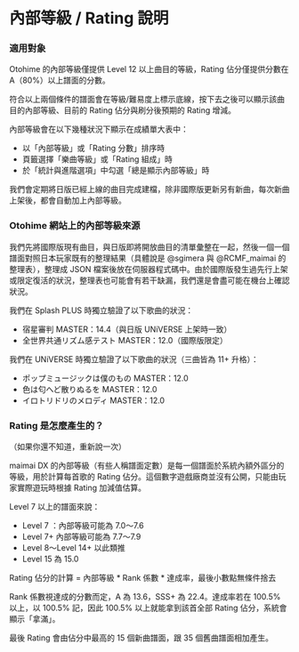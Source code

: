 # 內部等級  / Rating 說明

### 適用對象

Otohime 的內部等級僅提供 Level 12 以上曲目的等級，Rating 佔分僅提供分數在 A（80%）以上譜面的分數。

符合以上兩個條件的譜面會在等級/難易度上標示底線，按下去之後可以顯示該曲目的內部等級、目前的 Rating 佔分與刷分後預期的 Rating 增減。

內部等級會在以下幾種狀況下顯示在成績單大表中：

* 以「內部等級」或「Rating 分數」排序時
* 頁籤選擇「樂曲等級」或「Rating 組成」時
* 於「統計與進階選項」中勾選「總是顯示內部等級」時

我們會定期將日版已經上線的曲目完成建檔，除非國際版更新另有新曲，每次新曲上架後，都會自動加上內部等級。

### Otohime 網站上的內部等級來源

我們先將國際版現有曲目，與日版即將開放曲目的清單彙整在一起，然後一個一個譜面對照日本玩家既有的整理結果（具體說是 @sgimera 與 @RCMF\_maimai 的整理表），整理成 JSON 檔案後放在伺服器程式碼中。由於國際版發生過先行上架或限定復活的狀況，整理表也可能會有若干缺漏，我們還是會盡可能在機台上確認狀況。

我們在 Splash PLUS 時獨立驗證了以下歌曲的狀況：

* 宿星審判 MASTER：14.4（與日版 UNiVERSE 上架時一致）
* 全世界共通リズム感テスト MASTER：12.0（國際版限定）

我們在 UNiVERSE 時獨立驗證了以下歌曲的狀況（三曲皆為 11+ 升格）：

* ポップミュージックは僕のもの MASTER：12.0
* 色は匂へど散りぬるを MASTER：12.0
* イロトリドリのメロディ MASTER：12.0

### Rating 是怎麼產生的？

（如果你還不知道，重新說一次）

maimai DX 的內部等級（有些人稱譜面定數）是每一個譜面於系統內額外區分的等級，用於計算每首歌的 Rating 佔分。這個數字遊戲廠商並沒有公開，只能由玩家實際遊玩時根據 Rating 加減值估算。

Level 7 以上的譜面來說：

* Level 7 ：內部等級可能為 7.0～7.6
* Level 7+ 內部等級可能為 7.7～7.9
* Level 8～Level 14+ 以此類推
* Level 15 為 15.0

Rating 佔分的計算 = 內部等級 \* Rank 係數 \* 達成率，最後小數點無條件捨去

Rank 係數視達成的分數而定，A 為 13.6，SSS+ 為 22.4。達成率若在 100.5% 以上，以 100.5% 記，因此 100.5% 以上就能拿到該首全部 Rating 佔分，系統會顯示「拿滿」。

最後 Rating 會由佔分中最高的 15 個新曲譜面，跟 35 個舊曲譜面相加產生。

###
